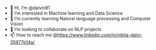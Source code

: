 - 👋 Hi, I’m @dalvin81
- 👀 I’m interested in Machine learning and Data Science
- 🌱 I’m currently learning Natural language processing and Computer Vision
- 💞️ I’m looking to collaborate on NLP projects
- 📫 How to reach me @https://www.linkedin.com/in/nikita-dalvi-35977b14a/

<!---
dalvin81/dalvin81 is a ✨ special ✨ repository because its `README.md` (this file) appears on your GitHub profile.
You can click the Preview link to take a look at your changes.
--->
